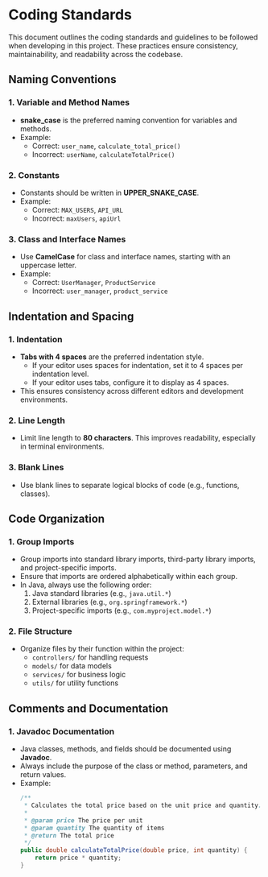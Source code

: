 # Coding Standards

This document outlines the coding standards and guidelines to be followed when developing in this project. These practices ensure consistency, maintainability, and readability across the codebase.

## Naming Conventions

### 1. Variable and Method Names

- **snake_case** is the preferred naming convention for variables and methods.
- Example:
    - Correct: `user_name`, `calculate_total_price()`
    - Incorrect: `userName`, `calculateTotalPrice()`

### 2. Constants

- Constants should be written in **UPPER_SNAKE_CASE**.
- Example:
    - Correct: `MAX_USERS`, `API_URL`
    - Incorrect: `maxUsers`, `apiUrl`

### 3. Class and Interface Names

- Use **CamelCase** for class and interface names, starting with an uppercase letter.
- Example:
    - Correct: `UserManager`, `ProductService`
    - Incorrect: `user_manager`, `product_service`

## Indentation and Spacing

### 1. Indentation

- **Tabs with 4 spaces** are the preferred indentation style.
    - If your editor uses spaces for indentation, set it to 4 spaces per indentation level.
    - If your editor uses tabs, configure it to display as 4 spaces.
- This ensures consistency across different editors and development environments.

### 2. Line Length

- Limit line length to **80 characters**. This improves readability, especially in terminal environments.

### 3. Blank Lines

- Use blank lines to separate logical blocks of code (e.g., functions, classes).

## Code Organization

### 1. Group Imports

- Group imports into standard library imports, third-party library imports, and project-specific imports.
- Ensure that imports are ordered alphabetically within each group.
- In Java, always use the following order:
    1. Java standard libraries (e.g., `java.util.*`)
    2. External libraries (e.g., `org.springframework.*`)
    3. Project-specific imports (e.g., `com.myproject.model.*`)

### 2. File Structure

- Organize files by their function within the project:
    - `controllers/` for handling requests
    - `models/` for data models
    - `services/` for business logic
    - `utils/` for utility functions

## Comments and Documentation

### 1. Javadoc Documentation

- Java classes, methods, and fields should be documented using **Javadoc**.
- Always include the purpose of the class or method, parameters, and return values.
- Example:
  ```java
  /**
   * Calculates the total price based on the unit price and quantity.
   *
   * @param price The price per unit
   * @param quantity The quantity of items
   * @return The total price
   */
  public double calculateTotalPrice(double price, int quantity) {
      return price * quantity;
  }
